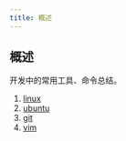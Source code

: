 ```yaml
---
title: 概述
---
```


## 概述

开发中的常用工具、命令总结。

1. [linux](/tools/system/linux.html)
2. [ubuntu](/tools/system/ubuntu.html)
3. [git](/tools/system/git.html)
4. [vim](/tools/system/vim.html)
